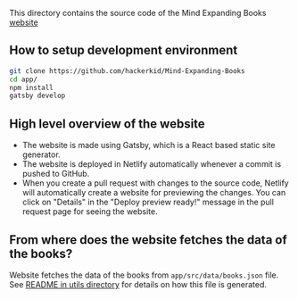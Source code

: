 This directory contains the source code of the Mind Expanding Books [website](https://books.vishnuks.com)

## How to setup development environment

```bash
git clone https://github.com/hackerkid/Mind-Expanding-Books
cd app/
npm install
gatsby develop
```

## High level overview of the website

- The website is made using Gatsby, which is a React based static site generator.
- The website is deployed in Netlify automatically whenever a commit is pushed to GitHub.
- When you create a pull request with changes to the source code, Netlify will automatically
  create a website for previewing the changes. You can click on "Details" in the "Deploy preview ready!"
  message in the pull request page for seeing the website.

## From where does the website fetches the data of the books?

Website fetches the data of the books from `app/src/data/books.json` file. See [README in utils directory](../utils/README.MD)
for details on how this file is generated.
